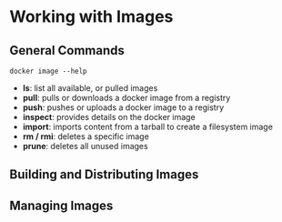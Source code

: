# Working with Images

## General Commands
`docker image --help`
* **ls**: list all available, or pulled images
* **pull**: pulls or downloads a docker image from a registry
* **push**: pushes or uploads a docker image to a registry
* **inspect**: provides details on the docker image
* **import**: imports content from a tarball to create a filesystem image
* **rm / rmi**: deletes a specific image
* **prune**: deletes all unused images

## Building and Distributing Images

## Managing Images

